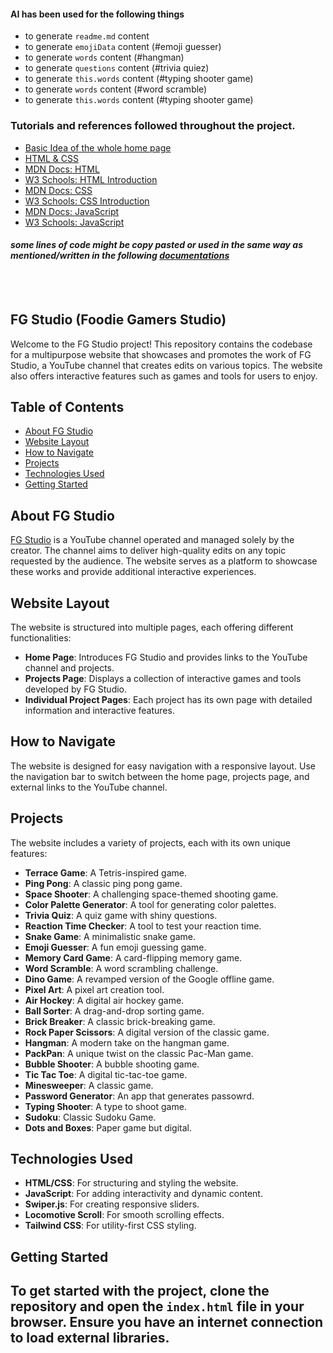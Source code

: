 #### AI has been used for the following things
- to generate `readme.md` content
- to generate `emojiData` content (#emoji guesser)
- to generate `words` content (#hangman)
- to generate `questions` content (#trivia quiez)
- to generate `this.words` content (#typing shooter game)
- to generate `words` content (#word scramble)
- to generate `this.words` content (#typing shooter game)

### Tutorials and references followed throughout the project.
- [Basic Idea of the whole home page](https://youtu.be/6VbETTS67rM?si=yMziA1_fvfxIhUti)
- [HTML & CSS](https://html.com/)
- [MDN Docs: HTML](https://developer.mozilla.org/en-US/docs/Web/HTML) 
- [W3 Schools: HTML Introduction](https://www.w3schools.com/html/html_intro.asp)
- [MDN Docs: CSS](https://developer.mozilla.org/en-US/docs/Web/CSS)
- [W3 Schools: CSS Introduction](https://www.w3schools.com/css/)
- [MDN Docs: JavaScript](https://developer.mozilla.org/en-US/docs/Web/JavaScript)
- [W3 Schools: JavaScript](https://www.w3schools.com/js/)
#### *some lines of code might be copy pasted or used in the same way as mentioned/written in the following [documentations](#tutorials-and-references-followed-throughout-the-project)*

<br>
<br>

## FG Studio (Foodie Gamers Studio)
Welcome to the FG Studio project! This repository contains the codebase for a multipurpose website that showcases and promotes the work of FG Studio, a YouTube channel that creates edits on various topics. The website also offers interactive features such as games and tools for users to enjoy.


## Table of Contents
- [About FG Studio](#about-fg-studio)
- [Website Layout](#website-layout)
- [How to Navigate](#how-to-navigate)
- [Projects](#projects)
- [Technologies Used](#technologies-used)
- [Getting Started](#getting-started)

## About FG Studio
[FG Studio](https://www.youtube.com/@fgstudio.official) is a YouTube channel operated and managed solely by the creator. The channel aims to deliver high-quality edits on any topic requested by the audience. The website serves as a platform to showcase these works and provide additional interactive experiences.


## Website Layout
The website is structured into multiple pages, each offering different functionalities:

- **Home Page**: Introduces FG Studio and provides links to the YouTube channel and projects.
- **Projects Page**: Displays a collection of interactive games and tools developed by FG Studio.
- **Individual Project Pages**: Each project has its own page with detailed information and interactive features.


## How to Navigate
The website is designed for easy navigation with a responsive layout. Use the navigation bar to switch between the home page, projects page, and external links to the YouTube channel.


## Projects
The website includes a variety of projects, each with its own unique features:

- **Terrace Game**: A Tetris-inspired game.
- **Ping Pong**: A classic ping pong game.
- **Space Shooter**: A challenging space-themed shooting game.
- **Color Palette Generator**: A tool for generating color palettes.
- **Trivia Quiz**: A quiz game with shiny questions.
- **Reaction Time Checker**: A tool to test your reaction time.
- **Snake Game**: A minimalistic snake game.
- **Emoji Guesser**: A fun emoji guessing game.
- **Memory Card Game**: A card-flipping memory game.
- **Word Scramble**: A word scrambling challenge.
- **Dino Game**: A revamped version of the Google offline game.
- **Pixel Art**: A pixel art creation tool.
- **Air Hockey**: A digital air hockey game.
- **Ball Sorter**: A drag-and-drop sorting game.
- **Brick Breaker**: A classic brick-breaking game.
- **Rock Paper Scissors**: A digital version of the classic game.
- **Hangman**: A modern take on the hangman game.
- **PackPan**: A unique twist on the classic Pac-Man game.
- **Bubble Shooter**: A bubble shooting game.
- **Tic Tac Toe**: A digital tic-tac-toe game.
- **Minesweeper**: A classic game.
- **Password Generator**: An app that generates passowrd.
- **Typing Shooter**: A type to shoot game.
- **Sudoku**: Classic Sudoku Game.
- **Dots and Boxes**: Paper game but digital.

## Technologies Used
- **HTML/CSS**: For structuring and styling the website.
- **JavaScript**: For adding interactivity and dynamic content.
- **Swiper.js**: For creating responsive sliders.
- **Locomotive Scroll**: For smooth scrolling effects.
- **Tailwind CSS**: For utility-first CSS styling.


## Getting Started
To get started with the project, clone the repository and open the `index.html` file in your browser. Ensure you have an internet connection to load external libraries.
---